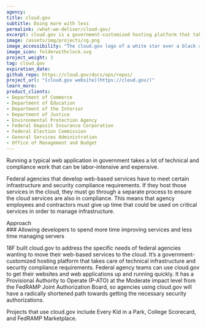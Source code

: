 ```yaml
---
agency:
title: cloud.gov
subtitle: Doing more with less
permalink: /what-we-deliver/cloud-gov/
excerpt: cloud.gov is a government-customized hosting platform that takes care of technical infrastructure and security compliance requirements.
image: /assets/img/projects/cg.png
image_accessibility: "The cloud.gov logo of a white star over a black and blue hexagon"
image_icon: folderwithclock.svg
project_weight: 3
tag: cloud.gov
expiration_date:
github_repo: https://cloud.gov/docs/ops/repos/
project_url: "[cloud.gov website](https://cloud.gov/)"
learn_more:
product_clients:
- Department of Commerce
- Department of Education
- Department of the Interior
- Department of Justice
- Environmental Protection Agency
- Federal Deposit Insurance Corporation
- Federal Election Commission
- General Services Administration
- Office of Management and Budget
---
```


Running a typical web application in government takes a lot of technical
and compliance work that can be labor-intensive and expensive.

Federal agencies that develop web-based services have to meet certain
infrastructure and security compliance requirements. If they host those
services in the cloud, they must go through a separate process to ensure
the cloud services are also in compliance. This means that agency
employees and contractors must give up time that could be used on
critical services in order to manage infrastructure.

<div class="small-caps">Approach</div>
### Allowing developers to spend more time improving services and less time managing servers

18F built cloud.gov to address the specific needs of federal agencies
wanting to move their web-based services to the cloud. It’s a
government-customized hosting platform that takes care of technical
infrastructure and security compliance requirements. Federal agency
teams can use cloud.gov to get their websites and web applications up
and running quickly. It has a Provisional Authority to Operate (P-ATO)
at the Moderate impact level from the FedRAMP Joint Authorization Board,
so agencies using cloud.gov will have a radically shortened path towards
getting the necessary security authorizations.

Projects that use cloud.gov include Every Kid in a Park, College
Scorecard, and FedRAMP Marketplace.
